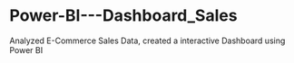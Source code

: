 # Power-BI---Dashboard_Sales
Analyzed E-Commerce Sales Data, created a interactive Dashboard using Power BI

